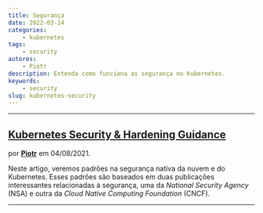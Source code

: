 ```yaml
---
title: Segurança
date: 2022-03-14
categories:
    - kubernetes
tags:
    - security
autores:
    - Piotr
description: Entenda como funciona as segurança no Kubernetes.
keywords:
    - security
slug: kubernetes-security
---
```


---

## [Kubernetes Security & Hardening Guidance](https://itnext.io/kubernetes-security-hardening-guidance-cf5fc48a9b3e)

por [**Piotr**](/autores/piotr/) em 04/08/2021.

Neste artigo, veremos padrões na segurança nativa da nuvem e do Kubernetes. Esses padrões são baseados em duas publicações interessantes relacionadas à segurança, uma da *National Security Agency* (NSA) e outra da *Cloud Native Computing Foundation* (CNCF).

---
